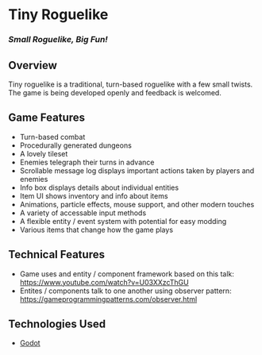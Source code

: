 # Tiny Roguelike

### *Small Roguelike, Big Fun!*

## Overview
Tiny roguelike is a traditional, turn-based roguelike with a few small twists. The game is being developed openly and feedback is welcomed.

## Game Features
- Turn-based combat
- Procedurally generated dungeons
- A lovely tileset
- Enemies telegraph their turns in advance
- Scrollable message log displays important actions taken by players and enemies
- Info box displays details about individual entities
- Item UI shows inventory and info about items
- Animations, particle effects, mouse support, and other modern touches
- A variety of accessable input methods
- A flexible entity / event system with potential for easy modding
- Various items that change how the game plays

## Technical Features
- Game uses and entity / component framework based on this talk: https://www.youtube.com/watch?v=U03XXzcThGU
- Entites / components talk to one another using observer pattern: https://gameprogrammingpatterns.com/observer.html

## Technologies Used
- [Godot](https://godotengine.org/)
